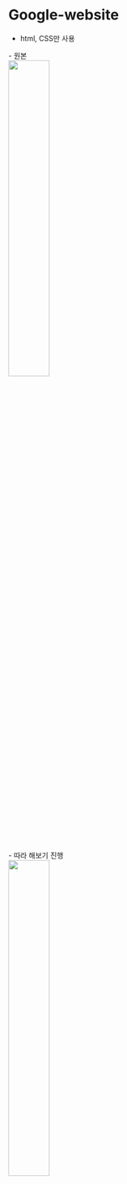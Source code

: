 # Google-website

- html, CSS만 사용

<div> - 원본</div>
<img src="https://user-images.githubusercontent.com/121289071/213172432-13317311-5455-4adc-91ef-9fdeddcc4005.png" width="40%">

<div> - 따라 해보기 진행</div>
<img src="https://user-images.githubusercontent.com/121289071/213172439-c3a7aaf4-4c53-4325-9c72-513d26f6b4fe.png" width="40%">
